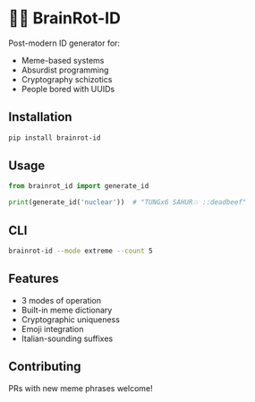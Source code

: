 # 🧠💢 BrainRot-ID

Post-modern ID generator for:
- Meme-based systems
- Absurdist programming
- Cryptography schizotics
- People bored with UUIDs

## Installation
```bash
pip install brainrot-id
```

## Usage
```python
from brainrot_id import generate_id

print(generate_id('nuclear'))  # "TUNGx6 SAHUR💥 ::deadbeef"
```

## CLI
```bash
brainrot-id --mode extreme --count 5
```

## Features
- 3 modes of operation
- Built-in meme dictionary
- Cryptographic uniqueness
- Emoji integration
- Italian-sounding suffixes

## Contributing
PRs with new meme phrases welcome!